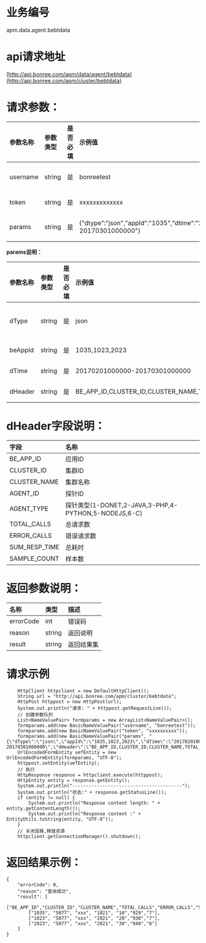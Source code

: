 # 业务编号

apm.data.agent.bebtdata

# api请求地址

[http://api.bonree.com/apm/data/agent/bebtdata](http://api.bonree.com/apm/cluster/bebtdata)

# 请求参数：

| 参数名称 | 参数类型 | 是否必填 | 示例值 | 参数说明 |
| :--- | :--- | :--- | :--- | :--- |
| username | string | 是 | bonreetest | 用户名 |
| token | string | 是 | xxxxxxxxxxxxx | 令牌 |
| params | string | 是 | {"dtype":"json","appId":"1035","dtime":"20170201000000-20170301000000"} | 参数json |

**params说明：**

| 参数名称 | 参数类型 | 是否必填 | 示例值 | 参数说明 |
| :--- | :--- | :--- | :--- | :--- |
| dType | string | 是 | json | 数据类型\(csv、json\) |
| beAppId | string | 是 | 1035,1023,2023 | 后端应用ID |
| dTime | string | 是 | 20170201000000-20170301000000 | 查询时间范围 |
| dHeader | string | 是 | BE\_APP\_ID,CLUSTER\_ID,CLUSTER\_NAME,TOTAL\_CALLS,ERROR\_CALLS,SUM\_RESP\_TIME,SAMPLE\_COUNT | 指标数据项 |

# dHeader字段说明：

| 字段 | 名称 |
| :--- | :--- |
| BE\_APP\_ID | 应用ID |
| CLUSTER\_ID | 集群ID |
| CLUSTER\_NAME | 集群名称 |
| AGENT\_ID | 探针ID |
| AGENT\_TYPE | 探针类型\(1-DONET,2-JAVA,3-PHP,4-PYTHON,5-NODEJS,6-C\) |
| TOTAL\_CALLS | 总请求数 |
| ERROR\_CALLS | 错误请求数 |
| SUM\_RESP\_TIME | 总耗时 |
| SAMPLE\_COUNT | 样本数 |

# 返回参数说明：

| 名称 | 类型 | 描述 |
| :--- | :--- | :--- |
| errorCode | int | 错误码 |
| reason | string | 返回说明 |
| result | string | 返回结果集 |

# 请求示例

```
    HttpClient httpclient = new DefaultHttpClient();
    String url = "http://api.bonree.com/apm/cluster/bebtdata";
    HttpPost httppost = new HttpPost(url);
    System.out.println("请求: " + httppost.getRequestLine());
    // 创建参数队列
    List<NameValuePair> formparams = new ArrayList<NameValuePair>();
    formparams.add(new BasicNameValuePair("username", "bonreetest"));
    formparams.add(new BasicNameValuePair("token", "xxxxxxxxxx"));
    formparams.add(new BasicNameValuePair("params", "{\"dType\":\"json\",\"appId\":\"1035,1023,2023\",\"dTime\":\"20170201000000-20170301000000\",\"dHeader\":\"BE_APP_ID,CLUSTER_ID,CLUSTER_NAME,TOTAL_CALLS,ERROR_CALLS,SUM_RESP_TIME,SAMPLE_COUNT\"}"));
    UrlEncodedFormEntity uefEntity = new UrlEncodedFormEntity(formparams, "UTF-8");
    httppost.setEntity(uefEntity);
    // 执行
    HttpResponse response = httpclient.execute(httppost);
    HttpEntity entity = response.getEntity();
    System.out.println("----------------------------------------");
    System.out.println("状态:" + response.getStatusLine());
    if (entity != null) {
        System.out.println("Response content length: " + entity.getContentLength());
        System.out.println("Response content :" + EntityUtils.toString(entity, "UTF-8"));
    }
    // 关闭连接,释放资源
    httpclient.getConnectionManager().shutdown();
```

# 返回结果示例：

```
{
    "errorCode": 0,
    "reason": "查询成功",
    "result": [
        ["BE_APP_ID","CLUSTER_ID","CLUSTER_NAME","TOTAL_CALLS","ERROR_CALLS","SUM_RESP_TIME","SAMPLE_COUNT"],
        ["1035", "5077", "xxx", "1021", "10","929","7"],
        ["1023", "5077", "xxx", "2021", "20","930","7"],
        ["2023", "5077", "xxx", "2021", "30","940","8"]
    ]
}
```



